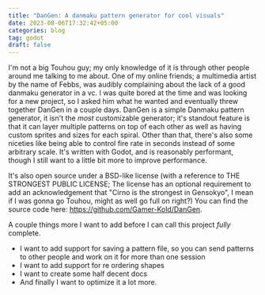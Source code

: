 ```yaml
---
title: "DanGen: A danmaku pattern generator for cool visuals"
date: 2023-08-06T17:32:42+05:00
categories: blog
tag: godot
draft: false
---
```


I'm not a big Touhou guy; my only knowledge of it is through other people around me talking to me about. One of my online friends; a multimedia artist by the name of Febbs, was audibly complaining about the lack of a good danmaku generator in a vc. I was quite bored at the time and was looking for a new project, so I asked him what he wanted and eventually threw together DanGen in a couple days. DanGen is a simple Danmaku pattern generator, it isn't the _most_ customizable generator; it's standout feature is that it can layer multiple patterns on top of each other as well as having custom sprites and sizes for each spiral. Other than that, there's also some niceties like being able to control fire rate in seconds instead of some arbitrary scale. It's written with Godot, and is reasonably performant, though I still want to a little bit more to improve performance.

It's also open source under a BSD-like license (with a reference to THE STRONGEST PUBLIC LICENSE; The license has an optional requirement to add an acknowledgement that "Cirno is the strongest in Gensokyo", I mean if I was gonna go Touhou, might as well go full on right?) You can find the source code here: https://github.com/Gamer-Kold/DanGen.

A couple things more I want to add before I can call this project _fully_ complete.
- I want to add support for saving a pattern file, so you can send patterns to other people and work on it for more than one session
- I want to add support for re ordering shapes
- I want to create some half decent docs
- And finally I want to optimize it a lot more.
